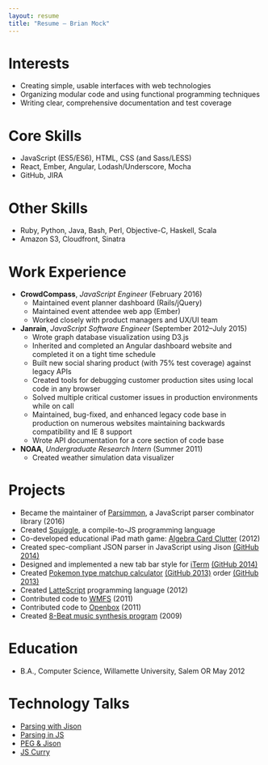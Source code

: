```yaml
---
layout: resume
title: "Resume – Brian Mock"
---
```


# Interests

- Creating simple, usable interfaces with web technologies
- Organizing modular code and using functional programming techniques
- Writing clear, comprehensive documentation and test coverage

# Core Skills

- JavaScript (ES5/ES6), HTML, CSS (and Sass/LESS)
- React, Ember, Angular, Lodash/Underscore, Mocha
- GitHub, JIRA

# Other Skills

- Ruby, Python, Java, Bash, Perl, Objective-C, Haskell, Scala
- Amazon S3, Cloudfront, Sinatra

# Work Experience

- **CrowdCompass**, *JavaScript Engineer* (February 2016)
    - Maintained event planner dashboard (Rails/jQuery)
    - Maintained event attendee web app (Ember)
    - Worked closely with product managers and UX/UI team
- **Janrain**, *JavaScript Software Engineer* (September 2012–July 2015)
    - Wrote graph database visualization using D3.js
    - Inherited and completed an Angular dashboard website and completed it
      on a tight time schedule
    - Built new social sharing product (with 75% test coverage) against
      legacy APIs
    - Created tools for debugging customer production sites using
      local code in any browser
    - Solved multiple critical customer issues in production
      environments while on call
    - Maintained, bug-fixed, and enhanced legacy code base in
      production on numerous websites maintaining backwards
      compatibility and IE 8 support
    - Wrote API documentation for a core section of code base
- **NOAA**, *Undergraduate Research Intern* (Summer 2011)
    - Created weather simulation data visualizer

# Projects

- Became the maintainer of [Parsimmon](https://github.com/jneen/parsimmon/),
  a JavaScript parser combinator library (2016)
- Created [Squiggle](http://squiggle-lang.org/), a compile-to-JS programming language
- Co-developed educational iPad math game: [Algebra Card Clutter](http://itunes.apple.com/us/app/algebra-card-clutter/id549330499) (2012)
- Created spec-compliant JSON parser in JavaScript using Jison [(GitHub 2014)](https://github.com/wavebeem/json-crumpet)
- Designed and implemented a new tab bar style for [iTerm](http://iterm2.com/) [(GitHub 2014)](https://github.com/gnachman/iTerm2/pull/185)
- Created [Pokemon type matchup calculator](http://mockbrian.com/pkmn/) [(GitHub 2013)](https://github.com/wavebeem/pkmn-type-calc)
order [(GitHub 2013)](https://github.com/SirVer/ultisnips/pull/118)
- Created [LatteScript](http://mockbrian.com/lattescript/) programming language (2012)
- Contributed code to [WMFS](http://wmfs.info/) (2011)
- Contributed code to [Openbox](http://openbox.org/) (2011)
- Created [8-Beat music synthesis program](http://eight-beat.sf.net) (2009)

# Education

- B.A., Computer Science, Willamette University, Salem OR May 2012

# Technology Talks

- [Parsing with Jison](http://mockbrian.com/talk/jison/#/)
- [Parsing in JS](http://mockbrian.com/talk/parsing-jison/#/)
- [PEG & Jison](http://mockbrian.com/talk/peg-jison/#/)
- [JS Curry](http://mockbrian.com/talk/js-curry/#/)
